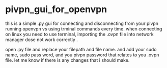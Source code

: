 # pivpn_gui_for_openvpn
this is a simple .py gui for connecting and disconnecting from your pivpn running openvpn vs using trminal commands 
every time. when connecting on linux you need to use terminal, importing the .ovpn file into network manager dose not 
work correctly . 


open .py file and replace your filepath and file name. and add your sudo name, sudo pass word, and you pivpn password
that relates to you .ovpn file.  let me know if there is any changes that i should make.
